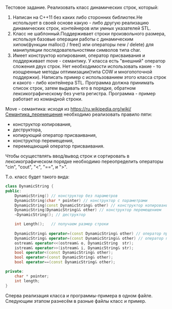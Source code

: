 Тестовое задание.
Реализовать класс динамических строк, который:
1. Написан на C++11 без каких либо сторонних библиотек.Не использует в своей
основе какую - либо другую реализацию динамических строк, контейнеров или умных
указателей STL.
2. Класс не шаблонный.Поддерживает строки произвольного размера, используя
базовые операции работы с динамическим хипом(функции malloc() / free() или
операторы new / delete) для манипуляции последовательностями символов типа char.
3. Имеет конструктор копирования, оператор присваивания и поддерживает
move - семантику.
У класса есть "внешний" оператор сложения двух строк.
Нет необходимости использовать какие - то изощренные методы оптимизации(типа
COW и многопоточной поддержки).
Написать пример с использованием этого класса строк и какого - либо контейнера STL.
Программа должна принимать список строк, затем выдавать его в порядке, обратном
лексикографическому без учета регистра.
Программа - пример работает из командной строки.

Move - семантика: исходя из https://ru.wikipedia.org/wiki/Семантика_перемещения необходимо реализовать правило пяти:
- конструктор копирования,
- деструктора,
- копирующий оператор присваивания,
- конструктор перемещения,
- перемещающий оператор присваивания.

Чтобы осуществлять ввод/вывод строк и сортировать в лексикографическом порядке необходимо переопределить операторы "cin", "cout", "<", "==", и ">".

Т.о. класс будет такого вида:

```c++
class DynamicString {
public:
	DynamicString() // конструктор без параметров
	DynamicString(char * pointer) // конструктор с параметрами
	DynamicString(const DynamicString& other) // конструктор копированием
	DynamicString(DynamicString&& other) // конструктор перемещением
	~DynamicString(); // деструктор

	int Length();	// получаем размер строки
	
	DynamicString& operator=(const DynamicString& other) // оператор присваивания копированием
	DynamicString& operator=(const DynamicString&& other) // оператор присваивания перемещением
	ostream& operator<<(ostream& o, DynamicString  str);
	istream& operator>>(istream& i, DynamicString& str);
	bool operator<(const DynamicString& other);
	bool operator>(const DynamicString& other);
	bool operator==(const DynamicString& other);

private:
	char * pointer;
	int length;
}
```


Сперва реализация класса и программы-примера в одном файле.
Следующим этапом разнесём в разные файлы класс и пример.
